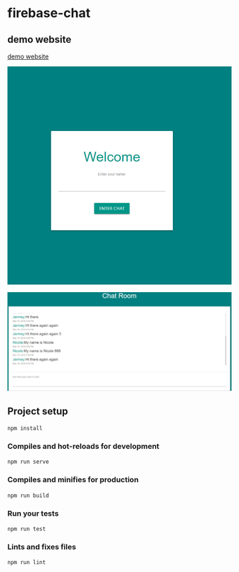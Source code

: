 # firebase-chat

## demo website
[demo website](https://fir-chat-a4937.firebaseapp.com/chat)

![index](docs/images/index.jpg)

![Chat](docs/images/chat.jpg)

## Project setup
```
npm install
```

### Compiles and hot-reloads for development
```
npm run serve
```

### Compiles and minifies for production
```
npm run build
```

### Run your tests
```
npm run test
```

### Lints and fixes files
```
npm run lint
```
